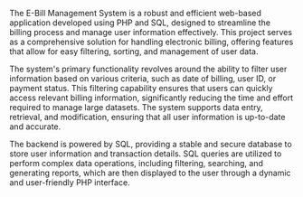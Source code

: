 The E-Bill Management System is a robust and efficient web-based application developed using PHP and SQL, designed to streamline the billing process and manage user information effectively. This project serves as a comprehensive solution for handling electronic billing, offering features that allow for easy filtering, sorting, and management of user data.

The system's primary functionality revolves around the ability to filter user information based on various criteria, such as date of billing, user ID, or payment status. This filtering capability ensures that users can quickly access relevant billing information, significantly reducing the time and effort required to manage large datasets. The system supports data entry, retrieval, and modification, ensuring that all user information is up-to-date and accurate.

The backend is powered by SQL, providing a stable and secure database to store user information and transaction details. SQL queries are utilized to perform complex data operations, including filtering, searching, and generating reports, which are then displayed to the user through a dynamic and user-friendly PHP interface.
